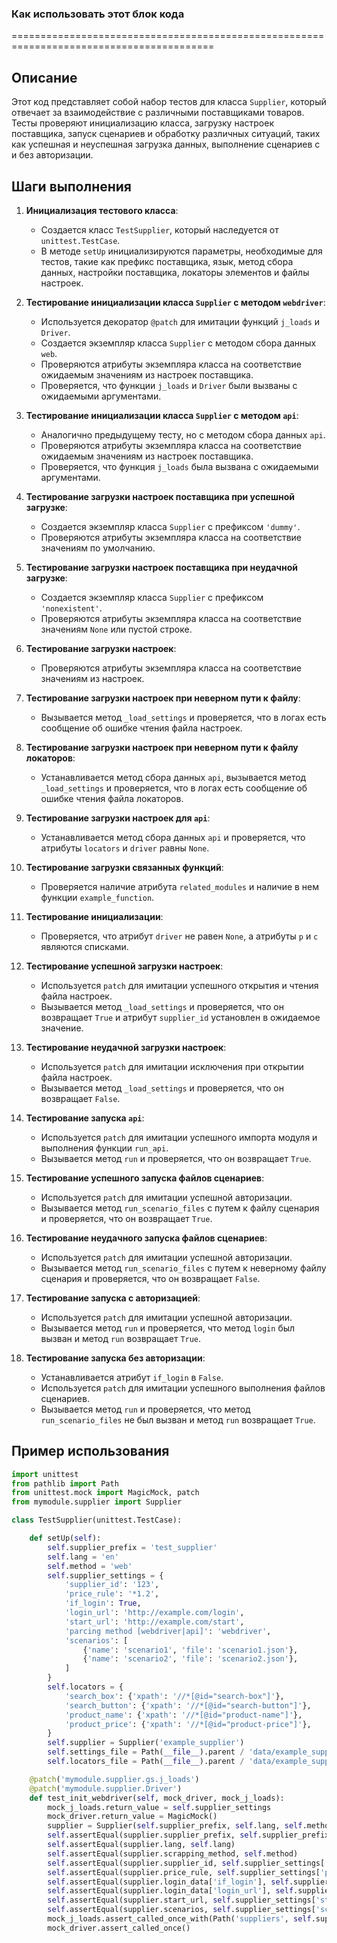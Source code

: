 ### Как использовать этот блок кода
=========================================================================================

Описание
-------------------------
Этот код представляет собой набор тестов для класса `Supplier`, который отвечает за взаимодействие с различными поставщиками товаров. Тесты проверяют инициализацию класса, загрузку настроек поставщика, запуск сценариев и обработку различных ситуаций, таких как успешная и неуспешная загрузка данных, выполнение сценариев с и без авторизации.

Шаги выполнения
-------------------------
1. **Инициализация тестового класса**:
   - Создается класс `TestSupplier`, который наследуется от `unittest.TestCase`.
   - В методе `setUp` инициализируются параметры, необходимые для тестов, такие как префикс поставщика, язык, метод сбора данных, настройки поставщика, локаторы элементов и файлы настроек.

2. **Тестирование инициализации класса `Supplier` с методом `webdriver`**:
   - Используется декоратор `@patch` для имитации функций `j_loads` и `Driver`.
   - Создается экземпляр класса `Supplier` с методом сбора данных `web`.
   - Проверяются атрибуты экземпляра класса на соответствие ожидаемым значениям из настроек поставщика.
   - Проверяется, что функции `j_loads` и `Driver` были вызваны с ожидаемыми аргументами.

3. **Тестирование инициализации класса `Supplier` с методом `api`**:
   - Аналогично предыдущему тесту, но с методом сбора данных `api`.
   - Проверяются атрибуты экземпляра класса на соответствие ожидаемым значениям из настроек поставщика.
   - Проверяется, что функция `j_loads` была вызвана с ожидаемыми аргументами.

4. **Тестирование загрузки настроек поставщика при успешной загрузке**:
   - Создается экземпляр класса `Supplier` с префиксом `'dummy'`.
   - Проверяются атрибуты экземпляра класса на соответствие значениям по умолчанию.

5. **Тестирование загрузки настроек поставщика при неудачной загрузке**:
   - Создается экземпляр класса `Supplier` с префиксом `'nonexistent'`.
   - Проверяются атрибуты экземпляра класса на соответствие значениям `None` или пустой строке.

6. **Тестирование загрузки настроек**:
   - Проверяются атрибуты экземпляра класса на соответствие значениям из настроек.

7. **Тестирование загрузки настроек при неверном пути к файлу**:
   - Вызывается метод `_load_settings` и проверяется, что в логах есть сообщение об ошибке чтения файла настроек.

8. **Тестирование загрузки настроек при неверном пути к файлу локаторов**:
   - Устанавливается метод сбора данных `api`, вызывается метод `_load_settings` и проверяется, что в логах есть сообщение об ошибке чтения файла локаторов.

9. **Тестирование загрузки настроек для `api`**:
   - Устанавливается метод сбора данных `api` и проверяется, что атрибуты `locators` и `driver` равны `None`.

10. **Тестирование загрузки связанных функций**:
    - Проверяется наличие атрибута `related_modules` и наличие в нем функции `example_function`.

11. **Тестирование инициализации**:
    - Проверяется, что атрибут `driver` не равен `None`, а атрибуты `p` и `c` являются списками.

12. **Тестирование успешной загрузки настроек**:
    - Используется `patch` для имитации успешного открытия и чтения файла настроек.
    - Вызывается метод `_load_settings` и проверяется, что он возвращает `True` и атрибут `supplier_id` установлен в ожидаемое значение.

13. **Тестирование неудачной загрузки настроек**:
    - Используется `patch` для имитации исключения при открытии файла настроек.
    - Вызывается метод `_load_settings` и проверяется, что он возвращает `False`.

14. **Тестирование запуска `api`**:
    - Используется `patch` для имитации успешного импорта модуля и выполнения функции `run_api`.
    - Вызывается метод `run` и проверяется, что он возвращает `True`.

15. **Тестирование успешного запуска файлов сценариев**:
    - Используется `patch` для имитации успешной авторизации.
    - Вызывается метод `run_scenario_files` с путем к файлу сценария и проверяется, что он возвращает `True`.

16. **Тестирование неудачного запуска файлов сценариев**:
    - Используется `patch` для имитации успешной авторизации.
    - Вызывается метод `run_scenario_files` с путем к неверному файлу сценария и проверяется, что он возвращает `False`.

17. **Тестирование запуска с авторизацией**:
    - Используется `patch` для имитации успешной авторизации.
    - Вызывается метод `run` и проверяется, что метод `login` был вызван и метод `run` возвращает `True`.

18. **Тестирование запуска без авторизации**:
    - Устанавливается атрибут `if_login` в `False`.
    - Используется `patch` для имитации успешного выполнения файлов сценариев.
    - Вызывается метод `run` и проверяется, что метод `run_scenario_files` не был вызван и метод `run` возвращает `True`.

Пример использования
-------------------------

```python
import unittest
from pathlib import Path
from unittest.mock import MagicMock, patch
from mymodule.supplier import Supplier

class TestSupplier(unittest.TestCase):

    def setUp(self):
        self.supplier_prefix = 'test_supplier'
        self.lang = 'en'
        self.method = 'web'
        self.supplier_settings = {
            'supplier_id': '123',
            'price_rule': '*1.2',
            'if_login': True,
            'login_url': 'http://example.com/login',
            'start_url': 'http://example.com/start',
            'parcing method [webdriver|api]': 'webdriver',
            'scenarios': [
                {'name': 'scenario1', 'file': 'scenario1.json'},
                {'name': 'scenario2', 'file': 'scenario2.json'},
            ]
        }
        self.locators = {
            'search_box': {'xpath': '//*[@id="search-box"]'},
            'search_button': {'xpath': '//*[@id="search-button"]'},
            'product_name': {'xpath': '//*[@id="product-name"]'},
            'product_price': {'xpath': '//*[@id="product-price"]'},
        }
        self.supplier = Supplier('example_supplier')
        self.settings_file = Path(__file__).parent / 'data/example_supplier/example_supplier.json'
        self.locators_file = Path(__file__).parent / 'data/example_supplier/locators.json'

    @patch('mymodule.supplier.gs.j_loads')
    @patch('mymodule.supplier.Driver')
    def test_init_webdriver(self, mock_driver, mock_j_loads):
        mock_j_loads.return_value = self.supplier_settings
        mock_driver.return_value = MagicMock()
        supplier = Supplier(self.supplier_prefix, self.lang, self.method)
        self.assertEqual(supplier.supplier_prefix, self.supplier_prefix)
        self.assertEqual(supplier.lang, self.lang)
        self.assertEqual(supplier.scrapping_method, self.method)
        self.assertEqual(supplier.supplier_id, self.supplier_settings['supplier_id'])
        self.assertEqual(supplier.price_rule, self.supplier_settings['price_rule'])
        self.assertEqual(supplier.login_data['if_login'], self.supplier_settings['if_login'])
        self.assertEqual(supplier.login_data['login_url'], self.supplier_settings['login_url'])
        self.assertEqual(supplier.start_url, self.supplier_settings['start_url'])
        self.assertEqual(supplier.scenarios, self.supplier_settings['scenarios'])
        mock_j_loads.assert_called_once_with(Path('suppliers', self.supplier_prefix, f'{self.supplier_prefix}.json'))
        mock_driver.assert_called_once()